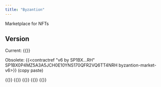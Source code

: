 ```yaml
---
title: "Byzantion"
---
```


Marketplace for NFTs

## Version
Current: {{<contractref v6 SP2KAF9RF86PVX3NEE27DFV1CQX0T4WGR41X3S45C byzantion-market-v6>}}

Obsolete: {{<contractref "v6 by SP1BX...RH" SP1BX0P4MZ5A3A5JCH0E10YNS170QFR2VQ6TT4NRH byzantion-market-v6>}} (copy paste)

{{<contractref v5 SP2KAF9RF86PVX3NEE27DFV1CQX0T4WGR41X3S45C byzantion-market-v5>}}
{{<contractref v4 SP2KAF9RF86PVX3NEE27DFV1CQX0T4WGR41X3S45C byzantion-market-v4>}}
{{<contractref v3 SP2KAF9RF86PVX3NEE27DFV1CQX0T4WGR41X3S45C byzantion-market-v3>}}
{{<contractref v2 SP2KAF9RF86PVX3NEE27DFV1CQX0T4WGR41X3S45C byzantion-market-v2>}}
{{<contractref v1 SP2KAF9RF86PVX3NEE27DFV1CQX0T4WGR41X3S45C byzantion-market-v1>}}
